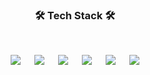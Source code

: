 <h3 align="center"><b>🛠 Tech Stack 🛠</b></h3>
<br>
<p align="center">
<img src="https://img.shields.io/badge/HTML5-E34F26?style=flat-square&logo=HTML5&logoColor=white"/> 　
<img src="https://img.shields.io/badge/CSS3-1572B6?style=flat-square&logo=CSS3&logoColor=white"/> 　
<img src="https://img.shields.io/badge/JavaScript-F7DF1E?style=flat-square&logo=JavaScript&logoColor=white"/> 　
<img src="https://img.shields.io/badge/MySQL-4479A1?style=flat-square&logo=MySQL&logoColor=white"/> 　
<img src="https://img.shields.io/badge/-Python-789ef0?style=flat-square&logo=Python&logoColor=white"/> 　
<img src="https://img.shields.io/badge/-Java-fbff8a?style=flat-square&logo=java&logoColor=black"/>　
<!-- <img src="https://img.shields.io/badge/Node.js-339933?style=flat-square&logo=Node.js&logoColor=white"/></a> &nbsp -->
<!-- <img src="https://img.shields.io/badge/Android-3DDC84?style=flat-square&logo=Android&logoColor=white"/></a> &nbsp -->
<!-- <img src="https://img.shields.io/badge/MongoDB-47A248?style=flat-square&logo=MongoDB&logoColor=white"/></a> &nbsp  -->

<!-- <img src="https://img.shields.io/badge/c++-00599C?style=flat-square&logo=c%2B%2B&logoColor=white"/></a> &nbsp  -->
<!-- <img src="https://img.shields.io/badge/Amazon AWS-232F3E?style=flat-square&logo=Amazon%20AWS&logoColor=white"/></a> &nbsp 
 -->
</p>